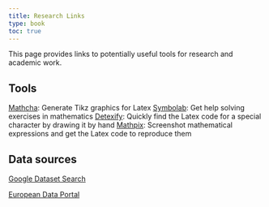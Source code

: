 ```yaml
---
title: Research Links
type: book
toc: true
---
```


This page provides links to potentially useful tools for research and academic work.

## Tools

[Mathcha](https://www.mathcha.io/): Generate Tikz graphics for Latex
[Symbolab](https://www.symbolab.com): Get help solving exercises in mathematics
[Detexify](http://detexify.kirelabs.org/classify.html): Quickly find the Latex code for a special character by drawing it by hand
[Mathpix](https://mathpix.com): Screenshot mathematical expressions and get the Latex code to reproduce them

## Data sources

[Google Dataset Search](https://datasetsearch.research.google.com/)

[European Data Portal](https://www.europeandataportal.eu/en/)

